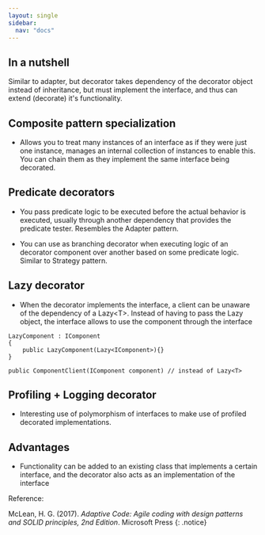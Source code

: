 ```yaml
---
layout: single
sidebar:
  nav: "docs"
---
```


## In a nutshell

Similar to adapter, but decorator takes dependency of the decorator object instead of inheritance, but must implement the interface, and thus can extend (decorate) it's functionality.

[](https://www.dotnettricks.com/learn/designpatterns/decorator-design-pattern-dotnet)

## Composite pattern specialization

- Allows you to treat many instances of an interface as if they were just one instance, manages an internal collection of instances to enable this. You can chain them as they implement the same interface being decorated.

[](https://dofactory.com/net/composite-design-pattern)

## Predicate decorators

- You pass predicate logic to be executed before the actual behavior is executed, usually through another dependency that provides the predicate tester. Resembles the Adapter pattern.

- You can use as branching decorator when executing logic of an decorator component over another based on some predicate logic. Similar to Strategy pattern.

## Lazy decorator

- When the decorator implements the interface, a client can be unaware of the dependency of a Lazy\<T>. Instead of having to pass the Lazy object, the interface allows to use the component through the interface

```
LazyComponent : IComponent
{
    public LazyComponent(Lazy<IComponent>){}
}

public ComponentClient(IComponent component) // instead of Lazy<T>
```

## Profiling + Logging decorator

- Interesting use of polymorphism of interfaces to make use of profiled decorated implementations.

## Advantages

- Functionality can be added to an existing class that implements a certain interface, and the decorator also acts as an implementation of the interface

Reference:

McLean, H. G. (2017). *Adaptive Code: Agile coding with design patterns and SOLID principles, 2nd Edition*. Microsoft Press
{: .notice}